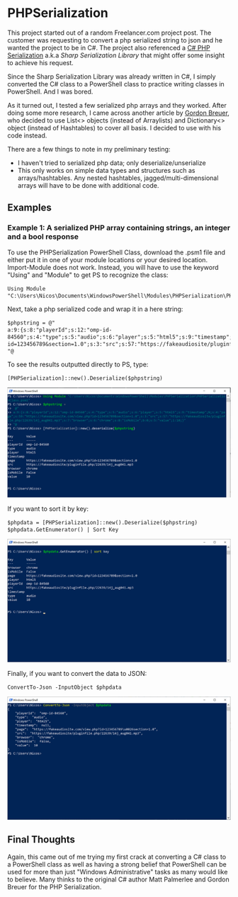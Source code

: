 # PHPSerialization

This project started out of a random Freelancer.com project post. The customer was requesting to convert a php serialized string to json and he wanted the project to be in C#. The project also referenced a [C# PHP Serialization](https://sourceforge.net/projects/csphpserial/) a.k.a *Sharp Serialization Library* that might offer some insight to achieve his request. 

Since the Sharp Serialization Library was already written in C#, I simply converted the C# class to a PowerShell class to practice writing classes in PowerShell. And I was bored. 

As it turned out, I tested a few serialized php arrays and they worked. After doing some more research, I came across another article by [Gordon Breuer](https://gordon-breuer.de/unknown/2011/05/04/php-un-serialize-with-c.html), who decided to use List<> objects (instead of Arraylists) and Dictionary<> object (instead of Hashtables) to cover all basis. I decided to use with his code instead. 

There are a few things to note in my preliminary testing:
 * I haven't tried to serialized php data; only deserialize/unserialize 
 * This only works on simple data types and structures such as arrays/hashtables. Any nested hashtables, jagged/multi-dimensional arrays will have to be done with additional code. 

## Examples 

### Example 1: A serialized PHP array containing strings, an integer and a bool response
To use the PHPSerialization PowerShell Class, download the .psm1 file and either put it in one of your module locations or your desired location. Import-Module does not work. Instead, you will have to use the keyword "Using" and "Module" to get PS to recognize the class:

```
Using Module "C:\Users\Nicos\Documents\WindowsPowerShell\Modules\PHPSerialization\PHPSerializationClass.psm1"
```

Next, take a php serialized code and wrap it in a here string:

```
$phpstring = @"
a:9:{s:8:"playerId";s:12:"omp-id-84560";s:4:"type";s:5:"audio";s:6:"player";s:5:"html5";s:9:"timestamp";N;s:4:"page";s:59:"https://fakeaudiosite.com/view.php?id=123456789&section=1.0";s:3:"src";s:57:"https://fakeaudiosite/pluginfile.php/22639/14j_aug041.mp3";s:7:"browser";s:6:"chrome";s:8:"isMobile";b:0;s:5:"value";i:10;}"
"@
```

To see the results outputted directly to PS, type:

```
[PHPSerialization]::new().Deserialize($phpstring) 
```
![](/images/Results1.PNG)

If you want to sort it by key:

```
$phpdata = [PHPSerialization]::new().Deserialize($phpstring)
$phpdata.GetEnumerator() | Sort Key
```
![](/images/Sort.png)

Finally, if you want to convert the data to JSON:

```
ConvertTo-Json -InputObject $phpdata
```
![](/images/ConvertToJSON.png)
      
## Final Thoughts
Again, this came out of me trying my first crack at converting a C# class to a PowerShell class as well as having a strong belief that PowerShell can be used for more than just "Windows Administrative" tasks as many would like to believe. Many thinks to the original C# author Matt Palmerlee and Gordon Breuer for the PHP Serialization. 
